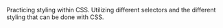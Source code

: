 Practicing styling within CSS.  Utilizing different selectors and the different styling that can be done with CSS.
